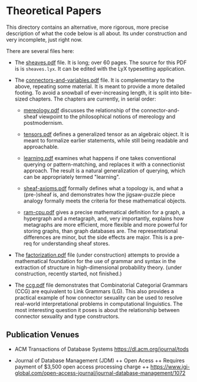 
Theoretical Papers
==================
This directory contains an alternative, more rigorous, more precise
description of what the code below is all about. Its under construction
and very incomplete, just right now.

There are several files here:
* The [sheaves.pdf](sheaves.pdf) file. It is long; over 60 pages. The
  source for this PDF is is `sheaves.lyx`. It can be edited with the LyX
  typesetting application.

* The [connectors-and-variables.pdf](connectors-and-variables.pdf) file.
  It is complementary to the above, repeating some material. It is meant to
  provide a more detailed footing. To avoid a snowball of ever-increasing
  length, it is split into bite-sized chapters. The chapters are currently,
  in serial order:

    * [mereology.pdf](mereology.pdf) discusses the relationship of the
   connector-and-sheaf viewpoint to the philosophical notions of mereology
   and postmodernism.

    * [tensors.pdf](tensors.pdf) defines a generalized tensor as an algebraic
   object. It is meant to formalize earlier statements, while still being
   readable and approachable.

    * [learning.pdf](learning.pdf) examines what happens if one takes
   conventional querying or pattern-matching, and replaces it with a
   connectionist approach. The result is a natural generalization of
   querying, which can be appropriately termed "learning".

    * [sheaf-axioms.pdf](sheaf-axioms.pdf) formally defines what a topology
   is, and what a (pre-)sheaf is, and demonstrates how the jigsaw-puzzle
   piece analogy formally meets the criteria for these mathematical
   objects.

    * [ram-cpu.pdf](ram-cpu.pdf) gives a precise mathematical definition for
   a graph, a hypergraph and a metagraph, and, very importantly, explains
   how metagraphs are more efficient, more flexible and more powerful for
   storing graphs, than graph databases are. The representational
   differences are minor, but the side effects are major. This is a
   pre-req for understanding sheaf stores.

* The [factorization.pdf](factorization.pdf) file (under construction)
  attempts to provide a mathematical foundation for the use of grammar
  and syntax in the extraction of structure in high-dimensional
  probability theory. (under construction, recently started, not
  finished.)

* The [ccg.pdf](ccg.pdf) file demonstrates that Combinatorial Categorial
  Grammars (CCG) are equivalent to Link Grammars (LG). This also
  provides a practical example of how connector sexuality can be used to
  resolve real-world interpretational problems in computational
  linguistics. The most interesting question it poses is about the
  relationship between connector sexuality and type constructors.

Publication Venues
------------------
* ACM Transactions of Database Systems
  https://dl.acm.org/journal/tods

* Journal of Database Management (JDM)
   ++ Open Acess
   ++ Requires payment of $3,500 open access processing charge
   ++ https://www.igi-global.com/open-access-journal/journal-database-management/1072
